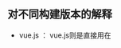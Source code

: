 ## 对不同构建版本的解释

* vue.js ： vue.js则是直接用在<script>标签中的，完整版本，直接就可以通过script引用。
* vue.common.js :预编译调试时，CommonJS规范的格式，可以使用require("")引用的NODEJS格式。
* vue.esm.js：预编译调试时， EcmaScript Module（ES MODULE)，支持import from 最新标准的。
* vue.runtime.js ：生产的运行时，需要预编译，比完整版小30%左右，前端性能最优
* vue.runtime.esm.js：生产运行时，esm标准。
* vue.runtime.common.js:生产运行时，commonJS标准。

|        | UMD   |  CommonJS  | 	ES Module (基于构建工具使用) | ES Module (直接用于浏览器)|
| --------   | :-----  | :---- |------------------------------|--------------------------|
| 完整版     | vue.js|   vue.common.js     |    vue.esm.js       |vue.esm.browser.js|
| 只包含运行时版 | vue.runtime.js   | vue.runtime.common.js   |vue.runtime.esm.js|-|
|完整版 (生产环境)| vue.min.js    |  -           | -             |vue.esm.browser.min.js|
|只包含运行时版 (生产环境)| vue.runtime.min.js    |  -       | -       |-                  |


### 术语

* 完整版：同时包含编译器和运行时的版本。

* 编译器：用来将模板字符串编译成为 JavaScript 渲染函数的代码。

* 运行时：用来创建 Vue 实例、渲染并处理虚拟 DOM 等的代码。基本上就是除去编译器的其它一切。

* UMD：UMD 版本可以通过 <script> 标签直接用在浏览器中。jsDelivr CDN 的 https://cdn.jsdelivr.net/npm/vue 默认文件就是运行时 + 编译器的 UMD 版本 (vue.js)。

* CommonJS：CommonJS 版本用来配合老的打包工具比如 Browserify 或 webpack 1。这些打包工具的默认文件 (pkg.main) 是只包含运行时的 CommonJS 版本 (vue.runtime.common.js)。

* ES Module：从 2.6 开始 Vue 会提供两个 ES Modules (ESM) 构建文件：

* 为打包工具提供的 ESM：为诸如 webpack 2 或 Rollup 提供的现代打包工具。ESM 格式被设计为可以被静态分析，所以打包工具可以利用这一点来进行“tree-shaking”并将用不到的代码排除出最终的包。为这些打包工具提供的默认文件 (pkg.module) 是只有运行时的 ES Module 构建 (vue.runtime.esm.js)。

*  为浏览器提供的 ESM (2.6+)：用于在现代浏览器中通过 <script type="module"> 直接导入。

[官方地址](https://cn.vuejs.org/v2/guide/installation.html#) https://cn.vuejs.org/v2/guide/installation.html#

